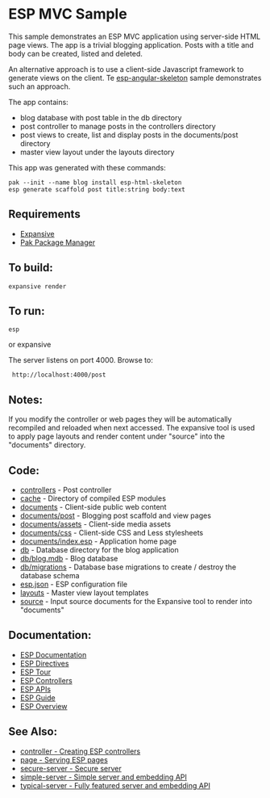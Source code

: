 ESP MVC Sample
===

This sample demonstrates an ESP MVC application using server-side HTML page views. 
The app is a trivial blogging application. Posts with a title and body can be created, listed and deleted.

An alternative approach is to use a client-side Javascript framework to generate views on the client.
Te [esp-angular-skeleton](../esp-angular-skeleton/README.md) sample demonstrates such an approach.

The app contains:

* blog database with post table in the db directory
* post controller to manage posts in the controllers directory
* post views to create, list and display posts in the documents/post directory
* master view layout under the layouts directory

This app was generated with these commands:

    pak --init --name blog install esp-html-skeleton
    esp generate scaffold post title:string body:text

Requirements
---
* [Expansive](https://embedthis.com/expansive/download.html)
* [Pak Package Manager](https://embedthis.com/pak/download.html)

To build:
---

    expansive render

To run:
---
    esp 

or
    expansive

The server listens on port 4000. Browse to: 
 
     http://localhost:4000/post

Notes:
---
If you modify the controller or web pages they will be automatically recompiled and reloaded when next accessed.
The expansive tool is used to apply page layouts and render content under "source" into the "documents" directory.

Code:
---
* [controllers](controllers/post.c) - Post controller
* [cache](cache) - Directory of compiled ESP modules
* [documents](documents) - Client-side public web content
* [documents/post](documents/post) - Blogging post scaffold and view pages
* [documents/assets](documents/assets) - Client-side media assets
* [documents/css](documents/css) - Client-side CSS and Less stylesheets
* [documents/index.esp](documents/index.esp) - Application home page
* [db](db) - Database directory for the blog application
* [db/blog.mdb](db/blog.mdb) - Blog database 
* [db/migrations](db/migrations) - Database base migrations to create / destroy the database schema
* [esp.json](esp.json) - ESP configuration file
* [layouts](layouts) - Master view layout templates 
* [source](source) - Input source documents for the Expansive tool to render into "documents"

Documentation:
---
* [ESP Documentation](https://embedthis.com/esp/doc/index.html)
* [ESP Directives](https://embedthis.com/esp/doc/users/dir/esp.html)
* [ESP Tour](https://embedthis.com/esp/doc/users/tour.html)
* [ESP Controllers](https://embedthis.com/esp/doc/users/controllers.html)
* [ESP APIs](https://embedthis.com/esp/doc/ref/api/esp.html)
* [ESP Guide](https://embedthis.com/esp/doc/users/index.html)
* [ESP Overview](https://embedthis.com/esp/doc/users/using.html)

See Also:
---
* [controller - Creating ESP controllers](../controller/README.md)
* [page - Serving ESP pages](../page/README.md)
* [secure-server - Secure server](../secure-server/README.md)
* [simple-server - Simple server and embedding API](../simple-server/README.md)
* [typical-server - Fully featured server and embedding API](../typical-server/README.md)
